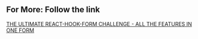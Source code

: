 ## For More: Follow the link
[THE ULTIMATE REACT-HOOK-FORM CHALLENGE - ALL THE FEATURES IN ONE FORM](https://www.youtube.com/watch?v=U-iz8b4RExA)
